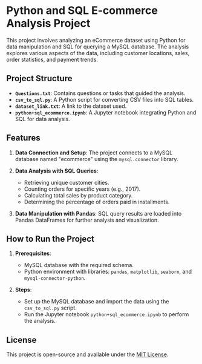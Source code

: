 # Python and SQL E-commerce Analysis Project

This project involves analyzing an eCommerce dataset using Python for data manipulation and SQL for querying a MySQL database. The analysis explores various aspects of the data, including customer locations, sales, order statistics, and payment trends.

## Project Structure

- **`Questions.txt`**: Contains questions or tasks that guided the analysis.
- **`csv_to_sql.py`**: A Python script for converting CSV files into SQL tables.
- **`dataset_link.txt`**: A link to the dataset used.
- **`python+sql_ecommerce.ipynb`**: A Jupyter notebook integrating Python and SQL for data analysis.

## Features

1. **Data Connection and Setup**: The project connects to a MySQL database named "ecommerce" using the `mysql.connector` library.

2. **Data Analysis with SQL Queries**:
   - Retrieving unique customer cities.
   - Counting orders for specific years (e.g., 2017).
   - Calculating total sales by product category.
   - Determining the percentage of orders paid in installments.

3. **Data Manipulation with Pandas**: SQL query results are loaded into Pandas DataFrames for further analysis and visualization.

## How to Run the Project

1. **Prerequisites**:
   - MySQL database with the required schema.
   - Python environment with libraries: `pandas`, `matplotlib`, `seaborn`, and `mysql-connector-python`.

2. **Steps**:
   - Set up the MySQL database and import the data using the `csv_to_sql.py` script.
   - Run the Jupyter notebook `python+sql_ecommerce.ipynb` to perform the analysis.

## License

This project is open-source and available under the [MIT License](LICENSE).


